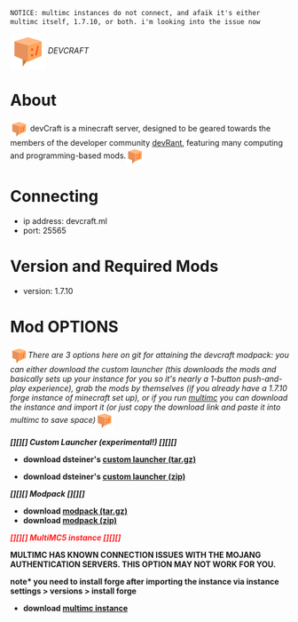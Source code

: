 ```
NOTICE: multimc instances do not connect, and afaik it's either multimc itself, 1.7.10, or both. i'm looking into the issue now
```

<p><img src="https://raw.githubusercontent.com/parkcitymedia/devCraft/master/devStuff/devcraft64.png" align="center"> <i>DEVCRAFT</i></p>

# About
<img src="https://raw.githubusercontent.com/parkcitymedia/devCraft/master/devStuff/devcraft32.png" align="center"> devCraft is a minecraft server, designed to be geared towards the members of the developer community <a href="https://devrant.io">devRant</a>, featuring many computing and programming-based mods.<img src="https://raw.githubusercontent.com/parkcitymedia/devCraft/master/devStuff/devcraft32.png" align="center">

# Connecting
- ip address: devcraft.ml
- port: 25565

# Version and Required Mods
- version: 1.7.10

# Mod OPTIONS
<p><img src="https://raw.githubusercontent.com/parkcitymedia/devCraft/master/devStuff/devcraft32.png" align="center"><i>There are 3 options here on git for attaining the devcraft modpack: you can either download the custom launcher (this downloads the mods and basically sets up your instance for you so it's nearly a 1-button push-and-play experience), grab the mods by themselves (if you already have a 1.7.10 forge instance of minecraft set up), or if you run <a href="https://multimc.org/">multimc</a> you can download the instance and import it (or just copy the download link and paste it into multimc to save space)</b></i><img src="https://raw.githubusercontent.com/parkcitymedia/devCraft/master/devStuff/devcraft32.png" align="center"></p>
<p><b><i>[][][] Custom Launcher (experimental!) [][][]</i></p>

- download dsteiner's <a href="https://github.com/parkcitymedia/devCraft/raw/master/devStuff/CUSTOM-LAUNCHER.tar.gz">custom launcher (tar.gz)</a>

- download dsteiner's <a href ="https://github.com/parkcitymedia/devCraft/raw/master/devStuff/CUSTOM-LAUNCHER.zip">custom launcher (zip)</a>

<p><b><i>[][][] Modpack [][][]</p></b></i>

- download <a href="https://github.com/parkcitymedia/devCraft/raw/master/devStuff/mods.tar.gz">modpack (tar.gz)</a>
- download <a href ="https://github.com/parkcitymedia/devCraft/raw/master/devStuff/mods.zip">modpack (zip)</a>

<p style="color:#FF2121;"><b><i>[][][] MultiMC5 instance [][][]</p></b></i>

<b>MULTIMC HAS KNOWN CONNECTION ISSUES WITH THE MOJANG AUTHENTICATION SERVERS. THIS OPTION MAY NOT WORK FOR YOU.</b>

note* you need to install forge after importing the instance via instance settings > versions > install forge
- download <a href="https://github.com/parkcitymedia/devCraft/raw/master/devStuff/devCraft-MultiMC.zip">multimc instance</a>
